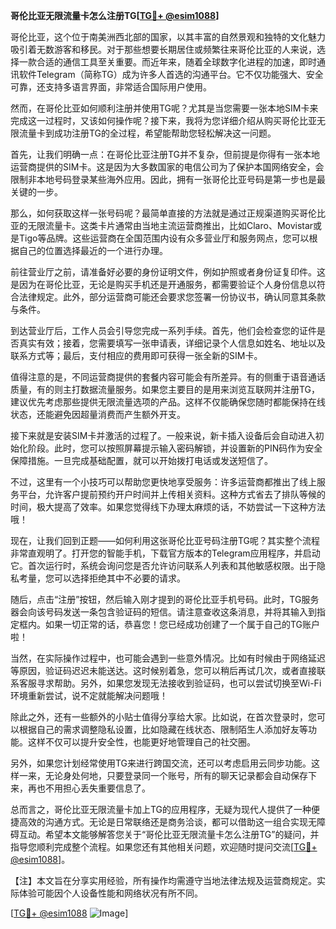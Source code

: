 **哥伦比亚无限流量卡怎么注册TG[[TG💪+ @esim1088](https://t.me/s/esim1088)]**

哥伦比亚，这个位于南美洲西北部的国家，以其丰富的自然景观和独特的文化魅力吸引着无数游客和移民。对于那些想要长期居住或频繁往来哥伦比亚的人来说，选择一款合适的通信工具至关重要。而近年来，随着全球数字化进程的加速，即时通讯软件Telegram（简称TG）成为许多人首选的沟通平台。它不仅功能强大、安全可靠，还支持多语言界面，非常适合国际用户使用。

然而，在哥伦比亚如何顺利注册并使用TG呢？尤其是当您需要一张本地SIM卡来完成这一过程时，又该如何操作呢？接下来，我将为您详细介绍从购买哥伦比亚无限流量卡到成功注册TG的全过程，希望能帮助您轻松解决这一问题。

首先，让我们明确一点：在哥伦比亚注册TG并不复杂，但前提是你得有一张本地运营商提供的SIM卡。这是因为大多数国家的电信公司为了保护本国网络安全，会限制非本地号码登录某些海外应用。因此，拥有一张哥伦比亚号码是第一步也是最关键的一步。

那么，如何获取这样一张号码呢？最简单直接的方法就是通过正规渠道购买哥伦比亚的无限流量卡。这类卡片通常由当地主流运营商推出，比如Claro、Movistar或是Tigo等品牌。这些运营商在全国范围内设有众多营业厅和服务网点，您可以根据自己的位置选择最近的一个进行办理。

前往营业厅之前，请准备好必要的身份证明文件，例如护照或者身份证复印件。这是因为在哥伦比亚，无论是购买手机还是开通服务，都需要验证个人身份信息以符合法律规定。此外，部分运营商可能还会要求您签署一份协议书，确认同意其条款与条件。

到达营业厅后，工作人员会引导您完成一系列手续。首先，他们会检查您的证件是否真实有效；接着，您需要填写一张申请表，详细记录个人信息如姓名、地址以及联系方式等；最后，支付相应的费用即可获得一张全新的SIM卡。

值得注意的是，不同运营商提供的套餐内容可能会有所差异。有的侧重于语音通话质量，有的则主打数据流量服务。如果您主要目的是用来浏览互联网并注册TG，建议优先考虑那些提供无限流量选项的产品。这样不仅能确保您随时都能保持在线状态，还能避免因超量消费而产生额外开支。

接下来就是安装SIM卡并激活的过程了。一般来说，新卡插入设备后会自动进入初始化阶段。此时，您可以按照屏幕提示输入密码解锁，并设置新的PIN码作为安全保障措施。一旦完成基础配置，就可以开始拨打电话或发送短信了。

不过，这里有一个小技巧可以帮助您更快地享受服务：许多运营商都推出了线上服务平台，允许客户提前预约开户时间并上传相关资料。这种方式省去了排队等候的时间，极大提高了效率。如果您觉得线下办理太麻烦的话，不妨尝试一下这种方法哦！

现在，让我们回到正题——如何利用这张哥伦比亚号码注册TG呢？其实整个流程非常直观明了。打开您的智能手机，下载官方版本的Telegram应用程序，并启动它。首次运行时，系统会询问您是否允许访问联系人列表和其他敏感权限。出于隐私考量，您可以选择拒绝其中不必要的请求。

随后，点击“注册”按钮，然后输入刚才提到的哥伦比亚手机号码。此时，TG服务器会向该号码发送一条包含验证码的短信。请注意查收这条消息，并将其输入到指定框内。如果一切正常的话，恭喜您！您已经成功创建了一个属于自己的TG账户啦！

当然，在实际操作过程中，也可能会遇到一些意外情况。比如有时候由于网络延迟等原因，验证码迟迟未能送达。这时候别着急，您可以稍后再试几次，或者直接联系客服寻求帮助。另外，如果您发现无法接收到验证码，也可以尝试切换至Wi-Fi环境重新尝试，说不定就能解决问题哦！

除此之外，还有一些额外的小贴士值得分享给大家。比如说，在首次登录时，您可以根据自己的需求调整隐私设置，比如隐藏在线状态、限制陌生人添加好友等功能。这样不仅可以提升安全性，也能更好地管理自己的社交圈。

另外，如果您计划经常使用TG来进行跨国交流，还可以考虑启用云同步功能。这样一来，无论身处何地，只要登录同一个账号，所有的聊天记录都会自动保存下来，再也不用担心丢失重要信息了。

总而言之，哥伦比亚无限流量卡加上TG的应用程序，无疑为现代人提供了一种便捷高效的沟通方式。无论是日常联络还是商务洽谈，都可以借助这一组合实现无障碍互动。希望本文能够解答您关于“哥伦比亚无限流量卡怎么注册TG”的疑问，并指导您顺利完成整个流程。如果您还有其他相关问题，欢迎随时提问交流[[TG💪+ @esim1088](https://t.me/s/esim1088)]。

【注】本文旨在分享实用经验，所有操作均需遵守当地法律法规及运营商规定。实际体验可能因个人设备性能和网络状况有所不同。

[[TG💪+ @esim1088](https://t.me/s/esim1088) ![Image](https://i.postimg.cc/4NQfJmqS/Snipaste-2025-05-13-00-14-12.png)]
